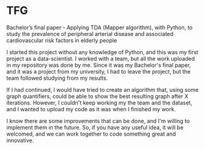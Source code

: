 # TFG
Bachelor’s final paper - Applying TDA (Mapper algorithm), with Python, to study the prevalence of peripheral arterial disease and associated cardiovascular risk factors in elderly people

I started this project without any knowledge of Python, and this was my first project as a data-scientist. I worked with a team, but all the work uploaded in my repository was done by me. Since it was my Bachelor's final paper, and it was a project from my university, I had to leave the project, but the team followed studying from my results. 

If I had continued, I would have tried to create an algorithm that, using some graph quantifiers, could be able to show the best resulting graph after X iterations. However, I couldn't keep working my the team and the dataset, and I wanted to upload my code as it was when I finished my work. 

I know there are some improvements that can be done, and I'm willing to implement them in the future. So, if you have any useful idea, it will be welcomed, and we can work together to code something great and innovative. 
